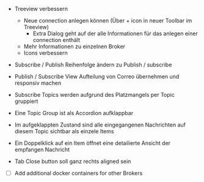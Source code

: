 - Treeview verbessern
    - Neue connection anlegen können (Über + icon in neuer Toolbar im Treeview)
        - Extra Dialog geht auf der alle Informationen für das anlegen einer connection enthält
    - Mehr Informationen zu einzelnen Broker
    - Icons verbessern

- Subscribe / Publish Reihenfolge ändern zu Publish / subscribe
- Publish / Subscribe View Aufteilung von Correo übernehmen und responsiv machen
- Subscribe Topics werden aufgrund des Platzmangels per Topic gruppiert
- Eine Topic Group ist als Accordion aufklappbar
- Im aufgeklappten Zustand sind alle eingegangenen Nachrichten auf diesem Topic sichtbar als einzele Items
- Ein Doppelklick auf ein Item öffnet eine detailierte Ansicht der empfangen Nachricht

- Tab Close button soll ganz rechts aligned sein

- [ ] Add additional docker containers for other Brokers
